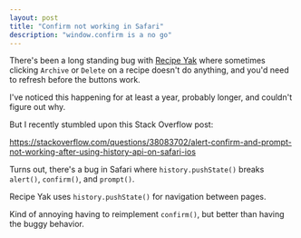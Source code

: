 ```yaml
---
layout: post
title: "Confirm not working in Safari"
description: "window.confirm is a no go"
---
```


There's been a long standing bug with [Recipe Yak](https://recipeyak.com) where sometimes clicking `Archive` or `Delete` on a recipe doesn't do anything, and you'd need to refresh before the buttons work.

I've noticed this happening for at least a year, probably longer, and couldn't figure out why.

But I recently stumbled upon this Stack Overflow post:

<https://stackoverflow.com/questions/38083702/alert-confirm-and-prompt-not-working-after-using-history-api-on-safari-ios>

Turns out, there's a bug in Safari where `history.pushState()` breaks `alert()`, `confirm()`, and `prompt()`.

Recipe Yak uses `history.pushState()` for navigation between pages.

Kind of annoying having to reimplement `confirm()`, but better than having the buggy behavior.
